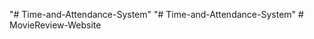 "# Time-and-Attendance-System" 
"# Time-and-Attendance-System" 
#   M o v i e R e v i e w - W e b s i t e  
 